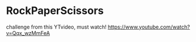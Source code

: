 # RockPaperScissors
challenge from this YTvideo, must watch! https://www.youtube.com/watch?v=Qqx_wzMmFeA

